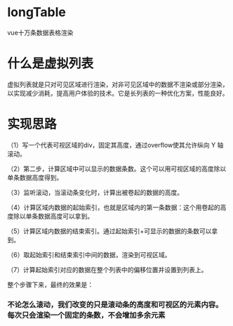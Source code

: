 # longTable
vue十万条数据表格渲染

# 什么是虚拟列表
虚拟列表就是只对可见区域进行渲染，对非可见区域中的数据不渲染或部分渲染，以实现减少消耗，提高用户体验的技术。它是长列表的一种优化方案，性能良好。

# 实现思路
（1）写一个代表可视区域的div，固定其高度，通过overflow使其允许纵向 Y 轴滚动。



（2）第二步，计算区域中可以显示的数据条数。这个可以用可视区域的高度除以单条数据高度得到。



（3）监听滚动，当滚动条变化时，计算出被卷起的数据的高度。



（4）计算区域内数据的起始索引，也就是区域内的第一条数据：这个用卷起的高度除以单条数据高度可以拿到。



（5）计算区域内数据的结束索引。通过起始索引+可显示的数据的条数可以拿到。



（6）取起始索引和结束索引中间的数据，渲染到可视区域。



（7）计算起始索引对应的数据在整个列表中的偏移位置并设置到列表上。



整个步骤下来，最终的效果是：

### 不论怎么滚动，我们改变的只是滚动条的高度和可视区的元素内容。每次只会渲染一个固定的条数，不会增加多余元素

